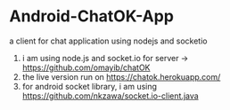 # Android-ChatOK-App
a client for chat application using nodejs and socketio

1. i am using node.js and socket.io for server -> https://github.com/omayib/chatOK
2. the live version run on https://chatok.herokuapp.com/
3. for android socket library, i am using https://github.com/nkzawa/socket.io-client.java
